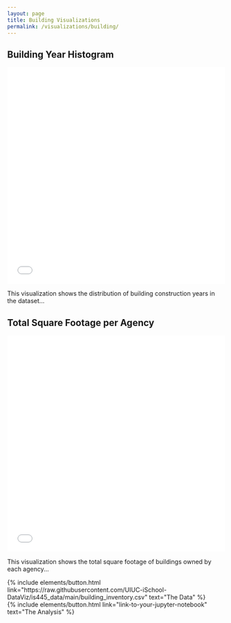 ```yaml
---
layout: page
title: Building Visualizations
permalink: /visualizations/building/
---
```


## Building Year Histogram

<iframe src="{{ site.baseurl }}/visualizations/building_year_histogram_improved.html" width="100%" height="500px" frameBorder="0"></iframe>

This visualization shows the distribution of building construction years in the dataset...

## Total Square Footage per Agency

<iframe src="{{ site.baseurl }}/visualizations/total_square_footage_per_agency.html" width="100%" height="500px" frameBorder="0"></iframe>

This visualization shows the total square footage of buildings owned by each agency...

<div class="left">
{% include elements/button.html link="https://raw.githubusercontent.com/UIUC-iSchool-DataViz/is445_data/main/building_inventory.csv" text="The Data" %}
</div>

<div class="right">
{% include elements/button.html link="link-to-your-jupyter-notebook" text="The Analysis" %}
</div>
